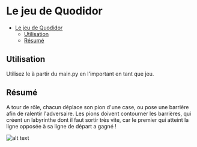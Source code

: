 # Le jeu de Quodidor
- [Le jeu de Quodidor](#le-jeu-de-quodidor)
  - [Utilisation](#utilisation)
  - [Résumé](#r%c3%a9sum%c3%a9)

## Utilisation
Utilisez le à partir du main.py en l'important en tant que jeu.

## Résumé
A tour de rôle, chacun déplace son pion d'une case, ou pose une barrière afin de ralentir l'adversaire. Les pions doivent contourner les barrières, qui créent un labyrinthe dont il faut sortir très vite, car le premier qui atteint la ligne opposée à sa ligne de départ a gagné !

![alt text](https://dwarves.iut-fbleau.fr/git/castel/PT-API-IA-python/raw/master/projet/games/images/quoridor.PNG)